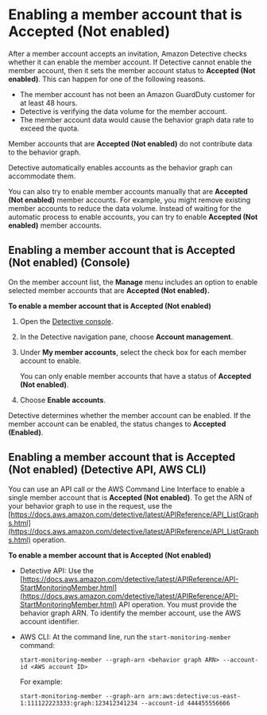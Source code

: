 # Enabling a member account that is Accepted \(Not enabled\)<a name="graph-admin-unblock-account"></a>

After a member account accepts an invitation, Amazon Detective checks whether it can enable the member account\. If Detective cannot enable the member account, then it sets the member account status to **Accepted \(Not enabled\)**\. This can happen for one of the following reasons\.
+ The member account has not been an Amazon GuardDuty customer for at least 48 hours\.
+ Detective is verifying the data volume for the member account\.
+ The member account data would cause the behavior graph data rate to exceed the quota\.

Member accounts that are **Accepted \(Not enabled\)** do not contribute data to the behavior graph\.

Detective automatically enables accounts as the behavior graph can accommodate them\.

You can also try to enable member accounts manually that are **Accepted \(Not enabled\)** member accounts\. For example, you might remove existing member accounts to reduce the data volume\. Instead of waiting for the automatic process to enable accounts, you can try to enable **Accepted \(Not enabled\)** member accounts\.

## Enabling a member account that is Accepted \(Not enabled\) \(Console\)<a name="unblock-account-console"></a>

On the member account list, the **Manage** menu includes an option to enable selected member accounts that are **Accepted \(Not enabled\)\.**

**To enable a member account that is Accepted \(Not enabled\)**

1. Open the [Detective console](https://console.aws.amazon.com/detective/)\.

1. In the Detective navigation pane, choose **Account management**\.

1. Under **My member accounts**, select the check box for each member account to enable\.

   You can only enable member accounts that have a status of **Accepted \(Not enabled\)**\.

1. Choose **Enable accounts**\.

Detective determines whether the member account can be enabled\. If the member account can be enabled, the status changes to **Accepted \(Enabled\)**\.

## Enabling a member account that is Accepted \(Not enabled\) \(Detective API, AWS CLI\)<a name="unblock-account-api"></a>

You can use an API call or the AWS Command Line Interface to enable a single member account that is **Accepted \(Not enabled\)**\. To get the ARN of your behavior graph to use in the request, use the [https://docs.aws.amazon.com/detective/latest/APIReference/API_ListGraphs.html](https://docs.aws.amazon.com/detective/latest/APIReference/API_ListGraphs.html) operation\.

**To enable a member account that is Accepted \(Not enabled\)**
+ Detective API: Use the [https://docs.aws.amazon.com/detective/latest/APIReference/API-StartMonitoringMember.html](https://docs.aws.amazon.com/detective/latest/APIReference/API-StartMonitoringMember.html) API operation\. You must provide the behavior graph ARN\. To identify the member account, use the AWS account identifier\.
+ AWS CLI: At the command line, run the `start-monitoring-member` command:

  ```
  start-monitoring-member --graph-arn <behavior graph ARN> --account-id <AWS account ID>
  ```

  For example:

  ```
  start-monitoring-member --graph-arn arn:aws:detective:us-east-1:111122223333:graph:123412341234 --account-id 444455556666
  ```